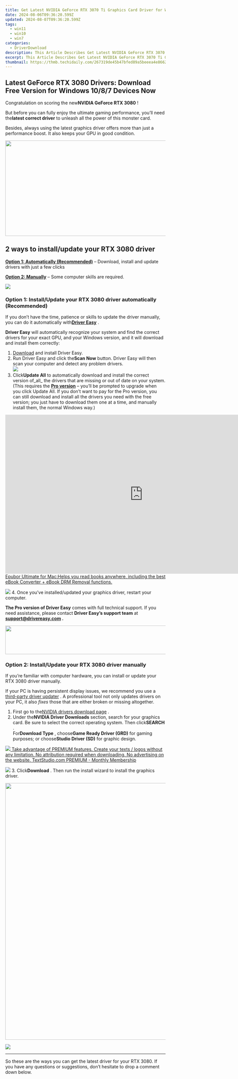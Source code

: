 ```yaml
---
title: Get Latest NVIDIA GeForce RTX 3070 Ti Graphics Card Driver for Windows (Version 11/8/7)
date: 2024-08-06T09:36:20.599Z
updated: 2024-08-07T09:36:20.599Z
tags:
  - win11
  - win10
  - win7
categories:
  - DriverDownload
description: This Article Describes Get Latest NVIDIA GeForce RTX 3070 Ti Graphics Card Driver for Windows (Version 11/8/7)
excerpt: This Article Describes Get Latest NVIDIA GeForce RTX 3070 Ti Graphics Card Driver for Windows (Version 11/8/7)
thumbnail: https://thmb.techidaily.com/267319de45b47bfed89a5beeea4e8662c6ef68d4fb035ab41968a0873cebbd66.jpg
---
```


## Latest GeForce RTX 3080 Drivers: Download Free Version for Windows 10/8/7 Devices Now

Congratulation on scoring the new**NVIDIA GeForce RTX 3080** !

 But before you can fully enjoy the ultimate gaming performance, you’ll need the**latest correct driver** to unleash all the power of this monster card.

 Besides, always using the latest graphics driver offers more than just a performance boost. It also keeps your GPU in good condition.

<!-- affiliate ads begin -->
<a href="https://25home.pxf.io/c/5597632/2090698/16836" target="_top" id="2090698"><img src="//a.impactradius-go.com/display-ad/16836-2090698" border="0" alt="" width="720" height="300"/></a>
<!-- affiliate ads end -->
## 2 ways to install/update your RTX 3080 driver

**[Option 1: Automatically (Recommended)](https://www.drivereasy.com/knowledge/geforce-rtx-3080-driver-latest-download-for-windows-10-8-7/#option1)**  – Download, install and update drivers with just a few clicks

**[Option 2: Manually](https://tools.techidaily.com/drivereasy/download/)**  – Some computer skills are required.

<!-- affiliate ads begin -->
<a href="https://store.bitdefender.com/affiliate.php?ACCOUNT=BITLATIN&AFFILIATE=108875&PATH=http%3A%2F%2Fwww.bitdefender.com%2Fbusiness%3FAFFILIATE%3D108875%26RESOURCE%3D30%2525%2BOff%2Ball%2BGravityZone%2BProducts"><img src="https://www.bitdefender.com/content/dam/bitdefender/business/campaign/1200X628.png" border="0"></a>
<!-- affiliate ads end -->
### Option 1: Install/Update your RTX 3080 driver automatically (Recommended)

 If you don’t have the time, patience or skills to update the driver manually, you can do it automatically with[**Driver Easy**](https://tools.techidaily.com/drivereasy/download/) .

**Driver Easy** will automatically recognize your system and find the correct drivers for your exact GPU, and your Windows version, and it will download and install them correctly:

1. [Download](https://tools.techidaily.com/drivereasy/download/) and install Driver Easy.
2. Run Driver Easy and click the**Scan Now** button. Driver Easy will then scan your computer and detect any problem drivers.  
![](https://images.drivereasy.com/wp-content/uploads/2020/08/Scan-now.jpg)
3. Click**Update All** to automatically download and install the correct version of_all_ the drivers that are missing or out of date on your system.  
 (This requires the **[Pro version](https://tools.techidaily.com/drivereasy/download/)**  – you’ll be prompted to upgrade when you click Update All. If you don’t want to pay for the Pro version, you can still download and install all the drivers you need with the free version; you just have to download them one at a time, and manually install them, the normal Windows way.)  
<!-- affiliate ads begin -->
<a href="https://secure.2checkout.com/order/checkout.php?PRODS=4599952&QTY=1&AFFILIATE=108875&CART=1"><iframe width="864" height="500" src="https://www.youtube.com/embed/jVnfr5HudQw" title="The Latest and Easiest Solution to Remove Kindle DRM on Windows (without Degrading)" frameborder="0" allow="accelerometer; autoplay; clipboard-write; encrypted-media; gyroscope; picture-in-picture; web-share" referrerpolicy="strict-origin-when-cross-origin" allowfullscreen></iframe>Epubor Ultimate for Mac:Helps you read books anywhere, including the best eBook Converter + eBook DRM Removal functions.</a>
<!-- affiliate ads end -->
![](https://images.drivereasy.com/wp-content/uploads/2020/09/de-update-all-rtx-3080.jpg)
4. Once you’ve installed/updated your graphics driver, restart your computer.

**The Pro version of Driver Easy** comes with full technical support. If you need assistance, please contact **Driver Easy’s support team** at **[support@drivereasy.com](https://tools.techidaily.com/drivereasy/download/) .**

<!-- affiliate ads begin -->
<a href="https://arkmc.pxf.io/c/5597632/427477/5172" target="_top" id="427477"><img src="//a.impactradius-go.com/display-ad/5172-427477" border="0" alt="" width="728" height="90"/></a><img height="0" width="0" src="https://arkmc.pxf.io/i/5597632/427477/5172" style="position:absolute;visibility:hidden;" border="0" />
<!-- affiliate ads end -->
### Option 2: Install/Update your RTX 3080 driver manually

 If you’re familiar with computer hardware, you can install or update your RTX 3080 driver manually.

 If your PC is having persistent display issues, we recommend you use a [third-party driver updater](https://tools.techidaily.com/drivereasy/download/) . A professional tool not only updates drivers on your PC, it also _fixes_  those that are either broken or missing altogether.

1. First go to the[NVIDIA drivers download page](https://tools.techidaily.com/drivereasy/download/) .
2. Under the**NVIDIA Driver Downloads** section, search for your graphics card. Be sure to select the correct operating system. Then click**SEARCH** .  
 For**Download Type** , choose**Game Ready Driver (GRD)** for gaming purposes; or choose**Studio Driver (SD)** for graphic design.  
<!-- affiliate ads begin -->
<a href="https://secure.textstudio.com/order/checkout.php?PRODS=35633281&QTY=1&AFFILIATE=108875&CART=1"> <img src="https://secure.avangate.com/images/merchant/d6eb8222c9718486bdabce8b897380f7/products/2_premium-icon.png" border="0"> Take advantage of PREMIUM features. 
Create your texts / logos without any limitation. 
No attribution required when downloading. 
No advertising on the website. 
 TextStudio.com  PREMIUM - Monthly Membership</a>
<!-- affiliate ads end -->
![](https://images.drivereasy.com/wp-content/uploads/2020/09/nvidia-3080-driver-official-dl.jpg)
3. Click**Download** . Then run the install wizard to install the graphics driver.  
<!-- affiliate ads begin -->
<a href="https://atezr.pxf.io/c/5597632/2018605/18496" target="_top" id="2018605"><img src="//a.impactradius-go.com/display-ad/18496-2018605" border="0" alt="" width="798" height="807"/></a><img height="0" width="0" src="https://imp.pxf.io/i/5597632/2018605/18496" style="position:absolute;visibility:hidden;" border="0" />
<!-- affiliate ads end -->
![](https://images.drivereasy.com/wp-content/uploads/2020/09/3080-driver-dl.jpg)

---

 So these are the ways you can get the latest driver for your RTX 3080\. If you have any questions or suggestions, don’t hesitate to drop a comment down below.

<ins class="adsbygoogle"
     style="display:block"
     data-ad-format="autorelaxed"
     data-ad-client="ca-pub-7571918770474297"
     data-ad-slot="1223367746"></ins>



<ins class="adsbygoogle"
     style="display:block"
     data-ad-client="ca-pub-7571918770474297"
     data-ad-slot="8358498916"
     data-ad-format="auto"
     data-full-width-responsive="true"></ins>
